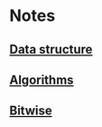 # Notes

## [Data structure](data_structures.md)
## [Algorithms](algorithms.md)
## [Bitwise](bitwise.md)